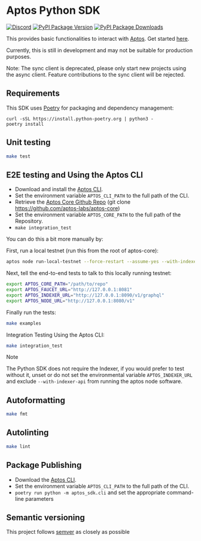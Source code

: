 # Aptos Python SDK
[![Discord][discord-image]][discord-url]
[![PyPI Package Version][pypi-image-version]][pypi-url]
[![PyPI Package Downloads][pypi-image-downloads]][pypi-url]

This provides basic functionalities to interact with [Aptos](https:/github.com/aptos-labs/aptos-core/). Get started [here](https://aptos.dev/guides/system-integrators-guide/#getting-started).

Currently, this is still in development and may not be suitable for production purposes.

Note: The sync client is deprecated, please only start new projects using the async client. Feature contributions to the sync client will be rejected.

## Requirements
This SDK uses [Poetry](https://python-poetry.org/docs/#installation) for packaging and dependency management:

```
curl -sSL https://install.python-poetry.org | python3 -
poetry install
```

## Unit testing
```bash
make test
```

## E2E testing and Using the Aptos CLI

* Download and install the [Aptos CLI](https://aptos.dev/tools/aptos-cli/use-cli/running-a-local-network).
* Set the environment variable `APTOS_CLI_PATH` to the full path of the CLI.
* Retrieve the [Aptos Core Github Repo](https://github.com/aptos-labs/aptos-core) (git clone https://github.com/aptos-labs/aptos-core)
* Set the environment variable `APTOS_CORE_PATH` to the full path of the Repository.
* `make integration_test`

You can do this a bit more manually by:

First, run a local testnet (run this from the root of aptos-core):

```bash
aptos node run-local-testnet --force-restart --assume-yes --with-indexer-api
```

Next, tell the end-to-end tests to talk to this locally running testnet:

```bash
export APTOS_CORE_PATH="/path/to/repo"
export APTOS_FAUCET_URL="http://127.0.0.1:8081"
export APTOS_INDEXER_URL="http://127.0.0.1:8090/v1/graphql"
export APTOS_NODE_URL="http://127.0.0.1:8080/v1"
```

Finally run the tests:

```bash
make examples
```

Integration Testing Using the Aptos CLI:

```bash
make integration_test
```

> [!NOTE]
> The Python SDK does not require the Indexer, if you would prefer to test without it, unset or do not set the environmental variable `APTOS_INDEXER_URL` and exclude `--with-indexer-api` from running the aptos node software.

## Autoformatting
```bash
make fmt
```

## Autolinting
```bash
make lint
```

## Package Publishing

* Download the [Aptos CLI](https://aptos.dev/tools/aptos-cli/install-cli/).
* Set the environment variable `APTOS_CLI_PATH` to the full path of the CLI.
* `poetry run python -m aptos_sdk.cli` and set the appropriate command-line parameters

## Semantic versioning
This project follows [semver](https://semver.org/) as closely as possible

[repo]: https://github.com/aptos-labs/aptos-core
[pypi-image-version]: https://img.shields.io/pypi/v/aptos-sdk.svg
[pypi-image-downloads]: https://img.shields.io/pypi/dm/aptos-sdk.svg
[pypi-url]: https://pypi.org/project/aptos-sdk
[discord-image]: https://img.shields.io/discord/945856774056083548?label=Discord&logo=discord&style=flat~~~~
[discord-url]: https://discord.gg/aptosnetwork
